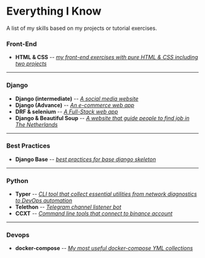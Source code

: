 # Everything I Know
A list of my skills based on my projects or tutorial exercises.

### Front-End

* **HTML & CSS** -- [_my front-end exercises with pure HTML & CSS including two projects_](https://github.com/abysswarrior/my-ui-collection)

<hr>

### Django

* **Django (intermediate)** -- [_A social media website_](https://github.com/abysswarrior/pwitter)
* **Django (Advance)** -- [_An e-commerce web app_](https://github.com/abysswarrior/pBay)
* **DRF & selenium** -- [_A Full-Stack web app_](https://github.com/abysswarrior/crypto-funds-portfolio)
* **Django & Beautiful Soup** -- [_A website that guide people to find job in The Netherlands_](https://github.com/abysswarrior/packend)

<hr>

### Best Practices

* **Django Base** -- [_best practices for base django skeleton_](https://github.com/abysswarrior/base)

<hr>

### Python

* **Typer** -- [_CLI tool that collect essential utilities from network diagnostics to DevOps automation_](https://github.com/abysswarrior/promethe)
* **Telethon** -- [_Telegram channel listener bot_](https://github.com/abysswarrior/palantir)
* **CCXT** -- [_Command line tools that connect to binance account_](https://github.com/abysswarrior/binance-pnl-checker)

<hr>

### Devops

* **docker-compose** -- [_My most useful docker-compose YML collections_](https://github.com/abysswarrior/docker-vault)

